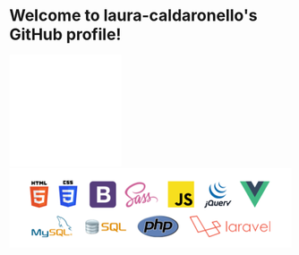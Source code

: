 <h1>Welcome to laura-caldaronello's GitHub profile!</h1>
<img width="200" src="img/pointing.gif">
<img width="700" src="img/linguaggi.png">
